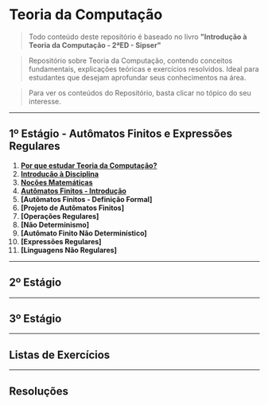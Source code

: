 # Teoria da Computação

> Todo conteúdo deste repositório é baseado no livro **"Introdução à Teoria da Computação - 2ªED - Sipser"**

> Repositório sobre Teoria da Computação, contendo conceitos fundamentais, explicações teóricas e exercícios resolvidos. 
> Ideal para estudantes que desejam aprofundar seus conhecimentos na área.

> Para ver os conteúdos do Repositório, basta clicar no tópico do seu interesse.

---
## 1º Estágio - Autômatos Finitos e Expressões Regulares

1. **[Por que estudar Teoria da Computação?](primeiroEst/MotivosParaEstudar.md)**<br>
2. **[Introdução à Disciplina](primeiroEst/IntroducaoADisciplina.md)**<br>
3. **[Noções Matemáticas](primeiroEst/NocoesMatematicas.md)**<br>
4. **[Autômatos Finitos - Introdução](primeiroEst/intAutomatosFinitos.md)**
5. **[Autômatos Finitos - Definição Formal]**<br>
6. **[Projeto de Autômatos Finitos]**<br>
7. **[Operações Regulares]**<br>
8. **[Não Determinismo]**<br>
9. **[Autômato Finito Não Determinístico]**<br>
10. **[Expressões Regulares]**<br>
11. **[Linguagens Não Regulares]**<br>

---
## 2º Estágio

---
## 3º Estágio

---
## Listas de Exercícios

---
## Resoluções
